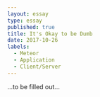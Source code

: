 ```yaml
---
layout: essay
type: essay
published: true
title: It's Okay to be Dumb
date: 2017-10-26
labels:
  - Meteor
  - Application
  - Client/Server
---
```


...to be filled out...


